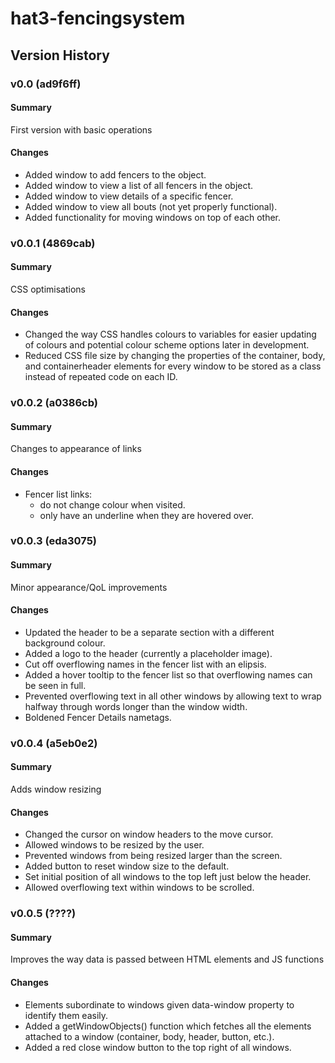 # hat3-fencingsystem
## Version History
### v0.0 (ad9f6ff)
#### Summary
First version with basic operations
#### Changes
- Added window to add fencers to the object.
- Added window to view a list of all fencers in the object.
- Added window to view details of a specific fencer.
- Added window to view all bouts (not yet properly functional).
- Added functionality for moving windows on top of each other.
### v0.0.1 (4869cab)
#### Summary
CSS optimisations
#### Changes
- Changed the way CSS handles colours to variables for easier updating of colours and potential colour scheme options later in development.
- Reduced CSS file size by changing the properties of the container, body, and containerheader elements for every window to be stored as a class instead of repeated code on each ID.
### v0.0.2 (a0386cb)
#### Summary
Changes to appearance of links
#### Changes
- Fencer list links:
  - do not change colour when visited.
  - only have an underline when they are hovered over.
### v0.0.3 (eda3075)
#### Summary
Minor appearance/QoL improvements
#### Changes
- Updated the header to be a separate section with a different background colour.
- Added a logo to the header (currently a placeholder image).
- Cut off overflowing names in the fencer list with an elipsis.
- Added a hover tooltip to the fencer list so that overflowing names can be seen in full.
- Prevented overflowing text in all other windows by allowing text to wrap halfway through words longer than the window width.
- Boldened Fencer Details nametags.
### v0.0.4 (a5eb0e2)
#### Summary
Adds window resizing
#### Changes
- Changed the cursor on window headers to the move cursor.
- Allowed windows to be resized by the user.
- Prevented windows from being resized larger than the screen.
- Added button to reset window size to the default.
- Set initial position of all windows to the top left just below the header.
- Allowed overflowing text within windows to be scrolled.
### v0.0.5 (????)
#### Summary
Improves the way data is passed between HTML elements and JS functions
#### Changes
- Elements subordinate to windows given data-window property to identify them easily.
- Added a getWindowObjects() function which fetches all the elements attached to a window (container, body, header, button, etc.).
- Added a red close window button to the top right of all windows.
